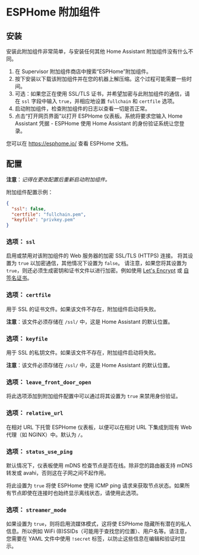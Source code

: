 # ESPHome 附加组件
## 安装

安装此附加组件非常简单，与安装任何其他 Home Assistant 附加组件没有什么不同。

1. 在 Supervisor 附加组件商店中搜索“ESPHome”附加组件。
2. 按下安装以下载该附加组件并在您的机器上解压缩。这个过程可能需要一些时间。
3. 可选：如果您正在使用 SSL/TLS 证书，并希望加密与此附加组件的通信，请在 `ssl` 字段中输入 `true`，并相应地设置 `fullchain` 和 `certfile` 选项。
4. 启动附加组件，检查附加组件的日志以查看一切是否正常。
5. 点击“打开网页界面”以打开 ESPHome 仪表板。系统将要求您输入 Home Assistant 凭据 - ESPHome 使用 Home Assistant 的身份验证系统让您登录。

您可以在 https://esphome.io/ 查看 ESPHome 文档。

## 配置

**注意**：_记得在更改配置后重新启动附加组件。_

附加组件配置示例：

```json
{
  "ssl": false,
  "certfile": "fullchain.pem",
  "keyfile": "privkey.pem"
}
```

### 选项： `ssl`

启用或禁用对该附加组件的 Web 服务器的加密 SSL/TLS (HTTPS) 连接。
将其设置为 `true` 以加密通信，其他情况下设置为 `false`。
请注意，如果您将其设置为 `true`，则还必须生成密钥和证书文件以进行加密。例如使用 [Let's Encrypt](https://www.home-assistant.io/addons/lets_encrypt/) 或 [自签名证书](https://www.home-assistant.io/docs/ecosystem/certificates/tls_self_signed_certificate/)。

### 选项： `certfile`

用于 SSL 的证书文件。如果该文件不存在，附加组件启动将失败。

**注意**：该文件必须存储在 `/ssl/` 中，这是 Home Assistant 的默认位置。

### 选项： `keyfile`

用于 SSL 的私钥文件。如果该文件不存在，附加组件启动将失败。

**注意**：该文件必须存储在 `/ssl/` 中，这是 Home Assistant 的默认位置。

### 选项： `leave_front_door_open`

将此选项添加到附加组件配置中可以通过将其设置为 `true` 来禁用身份验证。

### 选项： `relative_url`

在相对 URL 下托管 ESPHome 仪表板，以便可以在相对 URL 下集成到现有 Web 代理（如 NGINX）中。默认为 `/`。

### 选项： `status_use_ping`

默认情况下，仪表板使用 mDNS 检查节点是否在线。除非您的路由器支持 mDNS 转发或 avahi，否则这在子网之间不起作用。

将此设置为 `true` 将使 ESPHome 使用 ICMP ping 请求来获取节点状态。如果所有节点即使在连接时也始终显示离线状态，请使用此选项。

### 选项： `streamer_mode`

如果设置为 `true`，则将启用流媒体模式，这将使 ESPHome 隐藏所有潜在的私人信息。所以例如 WiFi (B)SSIDs（可能用于查找您的位置）、用户名等。请注意，您需要在 YAML 文件中使用 `!secret` 标签，以防止这些信息在编辑和验证时显示。